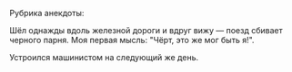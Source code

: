 Рубрика анекдоты:

Шёл однажды вдоль железной дороги и вдруг вижу — поезд сбивает черного парня. Моя первая мысль: "Чёрт, это же мог быть я!".

Устроился машинистом на следующий же день.
